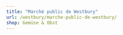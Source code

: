 ```yaml
---
title: "Marché public de Westbury"
url: /westbury/marche-public-de-westbury/
shop: Gemüse & Obst
---
```

